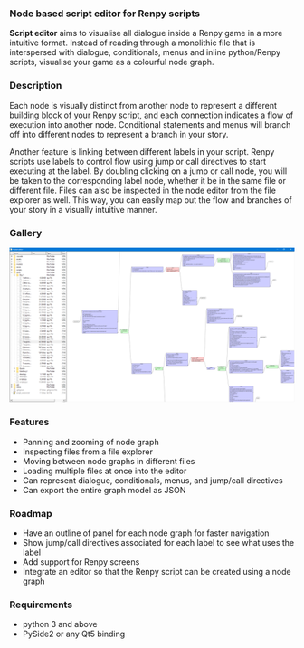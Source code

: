 ### Node based script editor for Renpy scripts
**Script editor** aims to visualise all dialogue inside a Renpy game in a more intuitive format. 
Instead of reading through a monolithic file that is interspersed with dialogue, conditionals, menus and inline python/Renpy scripts, 
visualise your game as a colourful node graph. 

### Description
Each node is visually distinct from another node to represent a different building block of your Renpy script, and each connection indicates a flow
of execution into another node. Conditional statements and menus will branch off into different nodes to represent a branch in your story.

Another feature is linking between different labels in your script. Renpy scripts use labels to control flow using jump or call directives to start executing
at the label. By doubling clicking on a jump or call node, you will be taken to the corresponding label node, whether it be in the same file or different file.
Files can also be inspected in the node editor from the file explorer as well. This way, you can easily map out the flow and branches of your story in a visually intuitive manner.

### Gallery
![alt text](docs/alpha_demo.png "Alpha screenshot")

### Features
* Panning and zooming of node graph 
* Inspecting files from a file explorer
* Moving between node graphs in different files
* Loading multiple files at once into the editor
* Can represent dialogue, conditionals, menus, and jump/call directives
* Can export the entire graph model as JSON

### Roadmap
* Have an outline of panel for each node graph for faster navigation
* Show jump/call directives associated for each label to see what uses the label
* Add support for Renpy screens
* Integrate an editor so that the Renpy script can be created using a node graph
  
### Requirements
* python 3 and above
* PySide2 or any Qt5 binding




